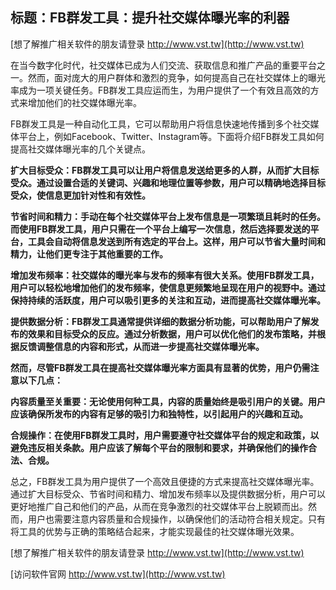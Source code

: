 ## **标题：FB群发工具：提升社交媒体曝光率的利器**

[想了解推广相关软件的朋友请登录 http://www.vst.tw](http://www.vst.tw)

在当今数字化时代，社交媒体已成为人们交流、获取信息和推广产品的重要平台之一。然而，面对庞大的用户群体和激烈的竞争，如何提高自己在社交媒体上的曝光率成为一项关键任务。FB群发工具应运而生，为用户提供了一个有效且高效的方式来增加他们的社交媒体曝光率。

FB群发工具是一种自动化工具，它可以帮助用户将信息快速地传播到多个社交媒体平台上，例如Facebook、Twitter、Instagram等。下面将介绍FB群发工具如何提高社交媒体曝光率的几个关键点。

**扩大目标受众：FB群发工具可以让用户将信息发送给更多的人群，从而扩大目标受众。通过设置合适的关键词、兴趣和地理位置等参数，用户可以精确地选择目标受众，使信息更加针对性和有效性。**

**节省时间和精力：手动在每个社交媒体平台上发布信息是一项繁琐且耗时的任务。而使用FB群发工具，用户只需在一个平台上编写一次信息，然后选择要发送的平台，工具会自动将信息发送到所有选定的平台上。这样，用户可以节省大量时间和精力，让他们更专注于其他重要的工作。**

**增加发布频率：社交媒体的曝光率与发布的频率有很大关系。使用FB群发工具，用户可以轻松地增加他们的发布频率，使信息更频繁地呈现在用户的视野中。通过保持持续的活跃度，用户可以吸引更多的关注和互动，进而提高社交媒体曝光率。**

**提供数据分析：FB群发工具通常提供详细的数据分析功能，可以帮助用户了解发布的效果和目标受众的反应。通过分析数据，用户可以优化他们的发布策略，并根据反馈调整信息的内容和形式，从而进一步提高社交媒体曝光率。**

**然而，尽管FB群发工具在提高社交媒体曝光率方面具有显著的优势，用户仍需注意以下几点：**

**内容质量至关重要：无论使用何种工具，内容的质量始终是吸引用户的关键。用户应该确保所发布的内容有足够的吸引力和独特性，以引起用户的兴趣和互动。**

**合规操作：在使用FB群发工具时，用户需要遵守社交媒体平台的规定和政策，以避免违反相关条款。用户应该了解每个平台的限制和要求，并确保他们的操作合法、合规。**

总之，FB群发工具为用户提供了一个高效且便捷的方式来提高社交媒体曝光率。通过扩大目标受众、节省时间和精力、增加发布频率以及提供数据分析，用户可以更好地推广自己和他们的产品，从而在竞争激烈的社交媒体平台上脱颖而出。然而，用户也需要注意内容质量和合规操作，以确保他们的活动符合相关规定。只有将工具的优势与正确的策略结合起来，才能实现最佳的社交媒体曝光效果。

[想了解推广相关软件的朋友请登录 http://www.vst.tw](http://www.vst.tw)


[访问软件官网 http://www.vst.tw](http://www.vst.tw)
